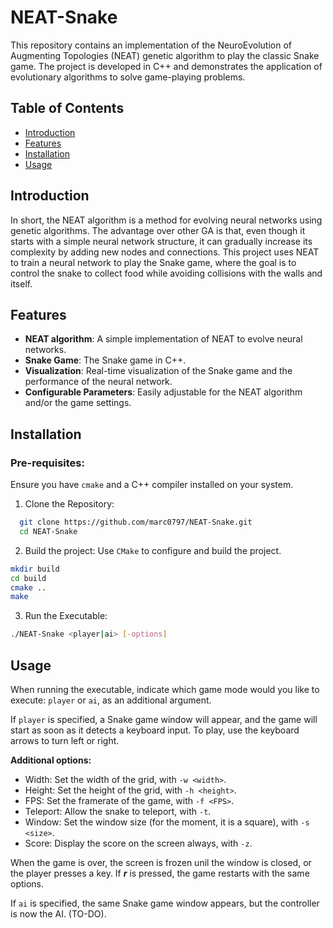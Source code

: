 # NEAT-Snake

This repository contains an implementation of the NeuroEvolution of Augmenting Topologies (NEAT) genetic algorithm to play the classic Snake game. The project is developed in C++ and demonstrates the application of evolutionary algorithms to solve game-playing problems.

## Table of Contents
- [Introduction](#introduction)
- [Features](#features)
- [Installation](#installation)
- [Usage](#usage)

## Introduction

In short, the NEAT algorithm is a method for evolving neural networks using genetic algorithms. The advantage over other GA is that, even though it starts with a simple neural network structure, it can gradually increase its complexity by adding new nodes and connections.
This project uses NEAT to train a neural network to play the Snake game, where the goal is to control the snake to collect food while avoiding collisions with the walls and itself.

## Features
- **NEAT algorithm**: A simple implementation of NEAT to evolve neural networks.
- **Snake Game**: The Snake game in C++.
- **Visualization**: Real-time visualization of the Snake game and the performance of the neural network.
- **Configurable Parameters**: Easily adjustable for the NEAT algorithm and/or the game settings.

## Installation

### Pre-requisites:

Ensure you have `cmake` and a C++ compiler installed on your system.

1. Clone the Repository:
```bash
  git clone https://github.com/marc0797/NEAT-Snake.git
  cd NEAT-Snake
```
2. Build the project: Use `CMake` to configure and build the project.
```bash
mkdir build
cd build
cmake ..
make
```
3. Run the Executable:
```bash
./NEAT-Snake <player|ai> [-options]
```

## Usage

When running the executable, indicate which game mode would you like to execute: `player` or `ai`, as an additional argument.

If `player` is specified, a Snake game window will appear, and the game will start as soon as it detects a keyboard input.
To play, use the keyboard arrows to turn left or right.

**Additional options:**
- Width: Set the width of the grid, with `-w <width>`.
- Height: Set the height of the grid, with `-h <height>`.
- FPS: Set the framerate of the game, with `-f <FPS>`.
- Teleport: Allow the snake to teleport, with `-t`.
- Window: Set the window size (for the moment, it is a square), with `-s <size>`.
- Score: Display the score on the screen always, with `-z`.

When the game is over, the screen is frozen unil the window is closed, or the player presses a key.
If ***r*** is pressed, the game restarts with the same options.

If `ai` is specified, the same Snake game window appears, but the controller is now the AI. (TO-DO).